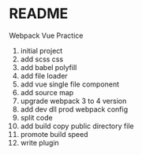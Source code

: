 # README

Webpack Vue Practice

1. initial project
2. add scss css
3. add babel polyfill
4. add file loader
5. add vue single file component
6. add source map
7. upgrade webpack 3 to 4 version
8. add dev dll prod webpack config
9. split code
10. add build copy public directory file
11. promote build speed
12. write plugin